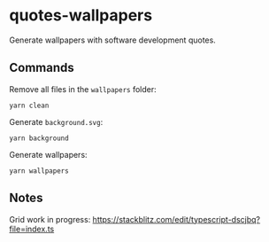 # quotes-wallpapers

Generate wallpapers with software development quotes.

## Commands

Remove all files in the `wallpapers` folder:

    yarn clean

Generate `background.svg`:

    yarn background

Generate wallpapers:

    yarn wallpapers

## Notes

Grid work in progress: <https://stackblitz.com/edit/typescript-dscjbq?file=index.ts>
